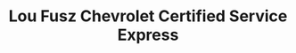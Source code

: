 ---
title: "Lou Fusz Chevrolet Certified Service Express"
url: /saint-peters/lou-fusz-chevrolet-certified-service-express/
shop: car repair
---